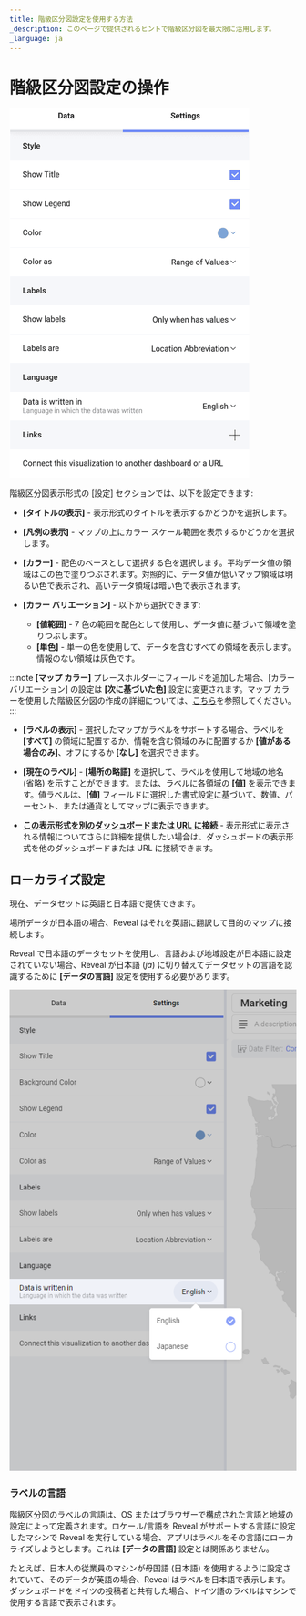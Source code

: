 ```yaml
---
title: 階級区分図設定を使用する方法
_description: このページで提供されるヒントで階級区分図を最大限に活用します。
_language: ja
---
```


# 階級区分図設定の操作

![Settings in the Visualization editor of the choropleth map](images/choropleth-map-visualization-settings.png)

階級区分図表示形式の [設定] セクションでは、以下を設定できます:

  - **[タイトルの表示]** - 表示形式のタイトルを表示するかどうかを選択します。

  - **[凡例の表示]** - マップの上にカラー スケール範囲を表示するかどうかを選択します。

  - **[カラー]** - 配色のベースとして選択する色を選択します。平均データ値の領域はこの色で塗りつぶされます。対照的に、データ値が低いマップ領域は明るい色で表示され、高いデータ領域は暗い色で表示されます。

  - **[カラー バリエーション]** - 以下から選択できます:

      * **[値範囲]** - 7 色の範囲を配色として使用し、データ値に基づいて領域を塗りつぶします。
      * **[単色]** - 単一の色を使用して、データを含むすべての領域を表示します。情報のない領域は灰色です。

:::note
**[マップ カラー]** プレースホルダーにフィールドを追加した場合、[カラー バリエーション] の設定は **[次に基づいた色]** 設定に変更されます。マップ カラーを使用した階級区分図の作成の詳細については、[こちら](choropleth-map.md#マップ-カラーを使用したマルチカラー階級区分図の作成)を参照してください。
:::
  - **[ラベルの表示]** - 選択したマップがラベルをサポートする場合、ラベルを **[すべて]** の領域に配置するか、情報を含む領域のみに配置するか **[値がある場合のみ]**、オフにするか **[なし]** を選択できます。

  - **[現在のラベル]** - **[場所の略語]** を選択して、ラベルを使用して地域の地名 (省略) を示すことができます。または、ラベルに各領域の **[値]** を表示できます。値ラベルは、**[値]** フィールドに選択した書式設定に基づいて、数値、パーセント、または通貨としてマップに表示できます。

  - **[この表示形式を別のダッシュボードまたは URL に接続](../dashboard-linking.md)** - 表示形式に表示される情報についてさらに詳細を提供したい場合は、ダッシュボードの表示形式を他のダッシュボードまたは URL に接続できます。
  
## ローカライズ設定

現在、データセットは英語と日本語で提供できます。

場所データが日本語の場合、Reveal はそれを英語に翻訳して目的のマップに接続します。

Reveal で日本語のデータセットを使用し、言語および地域設定が日本語に設定されていない場合、Reveal が日本語 (*ja*) に切り替えてデータセットの言語を認識するために **[データの言語]** 設定を使用する必要があります。

![Choosing Japanese from the dropdown menu of the Data is written in option](images/data-is-written-in-option.png)

### ラベルの言語

階級区分図のラベルの言語は、OS またはブラウザーで構成された言語と地域の設定によって定義されます。ロケール/言語を Reveal がサポートする言語に設定したマシンで Reveal を実行している場合、アプリはラベルをその言語にローカライズしようとします。これは **[データの言語]** 設定とは関係ありません。

たとえば、日本人の従業員のマシンが母国語 (日本語) を使用するように設定されていて、そのデータが英語の場合、Reveal はラベルを日本語で表示します。ダッシュボードをドイツの投稿者と共有した場合、ドイツ語のラベルはマシンで使用する言語で表示されます。
